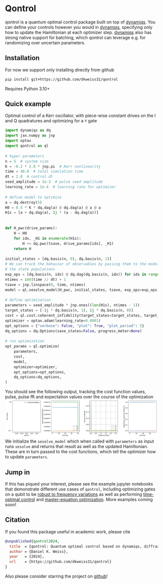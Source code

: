 # Qontrol

qontrol is a quantum optimal control package built on top of [dynamiqs](https://github.com/dynamiqs/dynamiqs). You can define your controls however you would in [dynamiqs](https://github.com/dynamiqs/dynamiqs), specifying only how to update the Hamiltonian at each optimizer step. [dynamiqs](https://github.com/dynamiqs/dynamiqs) also has strong native support for batching, which qontrol can leverage e.g. for randomizing over uncertain parameters.

## Installation

For now we support only installing directly from github
```bash
pip install git+https://github.com/dkweiss31/qontrol
```

Requires Python 3.10+

## Quick example

Optimal control of a Kerr oscillator, with piece-wise constant drives on the I and Q quadratures and optimizing for a `Y` gate

```python
import dynamiqs as dq
import jax.numpy as jnp
import optax
import qontrol as ql

# hyper parameters
n = 5  # system size
K = -0.2 * 2.0 * jnp.pi  # Kerr nonlinearity
time = 40.0  # total simulation time
dt = 2.0  # control dt
seed_amplitude = 1e-3  # pulse seed amplitude
learning_rate = 1e-4  # learning rate for optimizer

# define model to optimize
a = dq.destroy(5)
H0 = 0.5 * K * dq.dag(a) @ dq.dag(a) @ a @ a
H1s = [a + dq.dag(a), 1j * (a - dq.dag(a))]


def H_pwc(drive_params):
    H = H0
    for idx, _H1 in enumerate(H1s):
        H += dq.pwc(tsave, drive_params[idx], _H1)
    return H

initial_states = [dq.basis(n, 0), dq.basis(n, 1)]
# We can track the behavior of observables by passing them to the model. Here we track
# the state populations
exp_ops = [dq.basis(n, idx) @ dq.dag(dq.basis(n, idx)) for idx in range(n)]
ntimes = int(time // dt) + 1
tsave = jnp.linspace(0, time, ntimes)
model = ql.sesolve_model(H_pwc, initial_states, tsave, exp_ops=exp_ops)

# define optimization
parameters = seed_amplitude * jnp.ones((len(H1s), ntimes - 1))
target_states = [-1j * dq.basis(n, 1), 1j * dq.basis(n, 0)]
cost = ql.cost.coherent_infidelity(target_states=target_states, target_cost=0.001)
optimizer = optax.adam(learning_rate=0.0001)
opt_options = {"verbose": False, "plot": True, "plot_period": 5}
dq_options = dq.Options(save_states=False, progress_meter=None)

# run optimization
opt_params = ql.optimize(
    parameters,
    cost,
    model,
    optimizer=optimizer,
    opt_options=opt_options,
    dq_options=dq_options,
)
```
You should see the following output, tracking the cost function values, pulse, pulse fft and expectation 
values over the course of the optimization 
![Alt Text](kerr_gif.gif)
We initialize the `sesolve_model` which when called with `parameters` as input runs `sesolve`
and returns that result as well as the updated Hamiltonian. These are in turn passed to 
the cost functions, which tell the optimizer how to update `parameters`.

## Jump in

If this has piqued your interest, please see the example jupyter notebooks that demonstrate different use cases of `qontrol`, including optimizing gates on a qubit to be [robust to frequency variations](examples/qubit) as well as performing [time-optimal control](examples/Kerr_oscillator#time-optimal-control) and [master-equation optimization](examples/Kerr_oscillator#master-equation-optimization). More examples coming soon!

## Citation

If you found this package useful in academic work, please cite

```bibtex
@unpublished{qontrol2024,
  title  = {qontrol: Quantum optimal control based on dynamiqs, diffrax and JAX},
  author = {Daniel K. Weiss},
  year   = {2024},
  url    = {https://github.com/dkweiss31/qontrol}
}
```

Also please consider starring the project on [github](https://github.com/dkweiss31/qontrol/)!